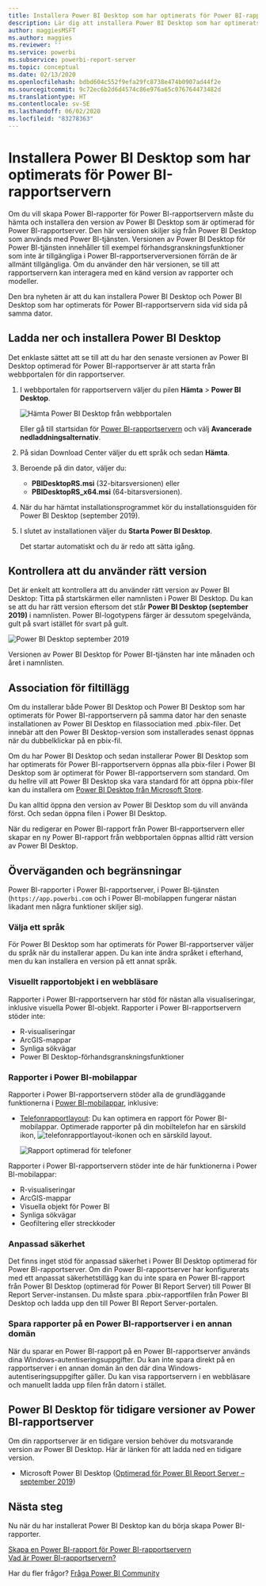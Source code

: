 ```yaml
---
title: Installera Power BI Desktop som har optimerats för Power BI-rapportservern
description: Lär dig att installera Power BI Desktop som har optimerats för Power BI-rapportservern
author: maggiesMSFT
ms.author: maggies
ms.reviewer: ''
ms.service: powerbi
ms.subservice: powerbi-report-server
ms.topic: conceptual
ms.date: 02/13/2020
ms.openlocfilehash: bdbd604c552f9efa29fc8738e474b0907ad44f2e
ms.sourcegitcommit: 9c72ec6b2d6d4574c86e976a65c076764473482d
ms.translationtype: HT
ms.contentlocale: sv-SE
ms.lasthandoff: 06/02/2020
ms.locfileid: "83278363"
---
```

# <a name="install-power-bi-desktop-optimized-for-power-bi-report-server"></a>Installera Power BI Desktop som har optimerats för Power BI-rapportservern

Om du vill skapa Power BI-rapporter för Power BI-rapportservern måste du hämta och installera den version av Power BI Desktop som är optimerad för Power BI-rapportserver. Den här versionen skiljer sig från Power BI Desktop som används med Power BI-tjänsten. Versionen av Power BI Desktop för Power BI-tjänsten innehåller till exempel förhandsgranskningsfunktioner som inte är tillgängliga i Power BI-rapportserverversionen förrän de är allmänt tillgängliga. Om du använder den här versionen, se till att rapportservern kan interagera med en känd version av rapporter och modeller. 

Den bra nyheten är att du kan installera Power BI Desktop och Power BI Desktop som har optimerats för Power BI-rapportservern sida vid sida på samma dator.

## <a name="download-and-install-power-bi-desktop"></a>Ladda ner och installera Power BI Desktop

Det enklaste sättet att se till att du har den senaste versionen av Power BI Desktop optimerad för Power BI-rapportserver är att starta från webbportalen för din rapportserver.

1. I webbportalen för rapportservern väljer du pilen **Hämta** > **Power BI Desktop**.

    ![Hämta Power BI Desktop från webbportalen](media/install-powerbi-desktop/report-server-download-web-portal.png)

    Eller gå till startsidan för [Power BI-rapportservern](https://powerbi.microsoft.com/report-server/) och välj **Avancerade nedladdningsalternativ**.

2. På sidan Download Center väljer du ett språk och sedan **Hämta**.

3. Beroende på din dator, väljer du: 

    - **PBIDesktopRS.msi** (32-bitarsversionen) eller
    - **PBIDesktopRS_x64.msi** (64-bitarsversionen).

1. När du har hämtat installationsprogrammet kör du installationsguiden för Power BI Desktop (september 2019).

2. I slutet av installationen väljer du **Starta Power BI Desktop**.

    Det startar automatiskt och du är redo att sätta igång.

## <a name="verify-youre-using-the-correct-version"></a>Kontrollera att du använder rätt version
Det är enkelt att kontrollera att du använder rätt version av Power BI Desktop: Titta på startskärmen eller namnlisten i Power BI Desktop. Du kan se att du har rätt version eftersom det står **Power BI Desktop (september 2019)** i namnlisten. Power BI-logotypens färger är dessutom spegelvända, gult på svart istället för svart på gult.

![Power BI Desktop september 2019](media/install-powerbi-desktop/power-bi-report-server-desktop-sept-2019.png)

Versionen av Power BI Desktop för Power BI-tjänsten har inte månaden och året i namnlisten.

## <a name="file-extension-association"></a>Association för filtillägg
Om du installerar både Power BI Desktop och Power BI Desktop som har optimerats för Power BI-rapportservern på samma dator har den senaste installationen av Power BI Desktop en filassociation med .pbix-filer. Det innebär att den Power BI Desktop-version som installerades senast öppnas när du dubbelklickar på en pbix-fil.

Om du har Power BI Desktop och sedan installerar Power BI Desktop som har optimerats för Power BI-rapportservern öppnas alla pbix-filer i Power BI Desktop som är optimerat för Power BI-rapportservern som standard. Om du hellre vill att Power BI Desktop ska vara standard för att öppna pbix-filer kan du installera om [Power BI Desktop från Microsoft Store](https://aka.ms/pbidesktopstore).

Du kan alltid öppna den version av Power BI Desktop som du vill använda först. Och sedan öppna filen i Power BI Desktop.

När du redigerar en Power BI-rapport från Power BI-rapportservern eller skapar en ny Power BI-rapport från webbportalen öppnas alltid rätt version av Power BI Desktop.

## <a name="considerations-and-limitations"></a>Överväganden och begränsningar

Power BI-rapporter i Power BI-rapportserver, i Power BI-tjänsten (`https://app.powerbi.com` och i Power BI-mobilappen fungerar nästan likadant men några funktioner skiljer sig).

### <a name="selecting-a-language"></a>Välja ett språk

För Power BI Desktop som har optimerats för Power BI-rapportserver väljer du språk när du installerar appen. Du kan inte ändra språket i efterhand, men du kan installera en version på ett annat språk.

### <a name="report-visuals-in-a-browser"></a>Visuellt rapportobjekt i en webbläsare

Rapporter i Power BI-rapportservern har stöd för nästan alla visualiseringar, inklusive visuella Power BI-objekt. Rapporter i Power BI-rapportservern stöder inte:

* R-visualiseringar
* ArcGIS-mappar
* Synliga sökvägar
* Power BI Desktop-förhandsgranskningsfunktioner

### <a name="reports-in-the-power-bi-mobile-apps"></a>Rapporter i Power BI-mobilappar

Rapporter i Power BI-rapportservern stöder alla de grundläggande funktionerna i [Power BI-mobilappar](../consumer/mobile/mobile-apps-for-mobile-devices.md), inklusive:

* [Telefonrapportlayout](../create-reports/desktop-create-phone-report.md): Du kan optimera en rapport för Power BI-mobilappar. Optimerade rapporter på din mobiltelefon har en särskild ikon, ![telefonrapportlayout-ikonen](media/install-powerbi-desktop/power-bi-rs-mobile-optimized-icon.png) och en särskild layout.
  
    ![Rapport optimerad för telefoner](media/install-powerbi-desktop/power-bi-rs-mobile-optimized-report.png)

Rapporter i Power BI-rapportservern stöder inte de här funktionerna i Power BI-mobilappar:

* R-visualiseringar
* ArcGIS-mappar
* Visuella objekt för Power BI
* Synliga sökvägar
* Geofiltering eller streckkoder

### <a name="custom-security"></a>Anpassad säkerhet

Det finns inget stöd för anpassad säkerhet i Power BI Desktop optimerad för Power BI-rapportserver. Om din Power BI-rapportserver har konfigurerats med ett anpassat säkerhetstillägg kan du inte spara en Power BI-rapport från Power BI Desktop (optimerad för Power BI Report Server) till Power BI Report Server-instansen. Du måste spara .pbix-rapportfilen från Power BI Desktop och ladda upp den till Power BI Report Server-portalen.

### <a name="saving-reports-to-a-power-bi-report-server-in-a-different-domain"></a>Spara rapporter på en Power BI-rapportserver i en annan domän

När du sparar en Power BI-rapport på en Power BI-rapportserver används dina Windows-autentiseringsuppgifter. Du kan inte spara direkt på en rapportserver i en annan domän än den där dina Windows-autentiseringsuppgifter gäller. Du kan visa rapportservern i en webbläsare och manuellt ladda upp filen från datorn i stället.

## <a name="power-bi-desktop-for-earlier-versions-of-power-bi-report-server"></a>Power BI Desktop för tidigare versioner av Power BI-rapportserver

Om din rapportserver är en tidigare version behöver du motsvarande version av Power BI Desktop. Här är länken för att ladda ned en tidigare version.

- Microsoft Power BI Desktop ([Optimerad för Power BI Report Server – september 2019](https://go.microsoft.com/fwlink/?linkid=2103723))

## <a name="next-steps"></a>Nästa steg

Nu när du har installerat Power BI Desktop kan du börja skapa Power BI-rapporter.

[Skapa en Power BI-rapport för Power BI-rapportservern](quickstart-create-powerbi-report.md)  
[Vad är Power BI-rapportservern?](get-started.md)

Har du fler frågor? [Fråga Power BI Community](https://community.powerbi.com/)

